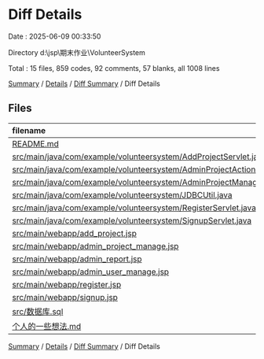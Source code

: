 # Diff Details

Date : 2025-06-09 00:33:50

Directory d:\\jsp\\期末作业\\VolunteerSystem

Total : 15 files,  859 codes, 92 comments, 57 blanks, all 1008 lines

[Summary](results.md) / [Details](details.md) / [Diff Summary](diff.md) / Diff Details

## Files
| filename | language | code | comment | blank | total |
| :--- | :--- | ---: | ---: | ---: | ---: |
| [README.md](/README.md) | Markdown | 359 | 0 | 0 | 359 |
| [src/main/java/com/example/volunteersystem/AddProjectServlet.java](/src/main/java/com/example/volunteersystem/AddProjectServlet.java) | Java | 2 | 0 | 0 | 2 |
| [src/main/java/com/example/volunteersystem/AdminProjectActionServlet.java](/src/main/java/com/example/volunteersystem/AdminProjectActionServlet.java) | Java | 107 | 16 | 18 | 141 |
| [src/main/java/com/example/volunteersystem/AdminProjectManageServlet.java](/src/main/java/com/example/volunteersystem/AdminProjectManageServlet.java) | Java | 56 | 6 | 10 | 72 |
| [src/main/java/com/example/volunteersystem/JDBCUtil.java](/src/main/java/com/example/volunteersystem/JDBCUtil.java) | Java | 23 | 20 | 3 | 46 |
| [src/main/java/com/example/volunteersystem/RegisterServlet.java](/src/main/java/com/example/volunteersystem/RegisterServlet.java) | Java | 3 | -2 | 2 | 3 |
| [src/main/java/com/example/volunteersystem/SignupServlet.java](/src/main/java/com/example/volunteersystem/SignupServlet.java) | Java | 2 | 0 | 0 | 2 |
| [src/main/webapp/add_project.jsp](/src/main/webapp/add_project.jsp) | HTML | -41 | 0 | -2 | -43 |
| [src/main/webapp/admin_project_manage.jsp](/src/main/webapp/admin_project_manage.jsp) | HTML | 15 | 5 | 0 | 20 |
| [src/main/webapp/admin_report.jsp](/src/main/webapp/admin_report.jsp) | HTML | 8 | 0 | 0 | 8 |
| [src/main/webapp/admin_user_manage.jsp](/src/main/webapp/admin_user_manage.jsp) | HTML | 20 | 1 | 0 | 21 |
| [src/main/webapp/register.jsp](/src/main/webapp/register.jsp) | HTML | 7 | 0 | 0 | 7 |
| [src/main/webapp/signup.jsp](/src/main/webapp/signup.jsp) | HTML | -40 | 0 | -2 | -42 |
| [src/数据库.sql](/src/%E6%95%B0%E6%8D%AE%E5%BA%93.sql) | MS SQL | 321 | 46 | 23 | 390 |
| [个人的一些想法.md](/%E4%B8%AA%E4%BA%BA%E7%9A%84%E4%B8%80%E4%BA%9B%E6%83%B3%E6%B3%95.md) | Markdown | 17 | 0 | 5 | 22 |

[Summary](results.md) / [Details](details.md) / [Diff Summary](diff.md) / Diff Details